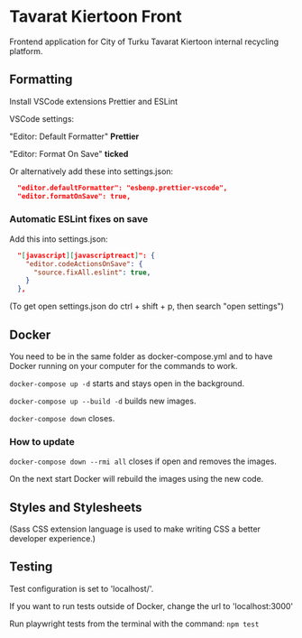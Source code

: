 # Tavarat Kiertoon Front

Frontend application for City of Turku Tavarat Kiertoon internal recycling platform.

## Formatting

Install VSCode extensions Prettier and ESLint

VSCode settings:

"Editor: Default Formatter" **Prettier**

"Editor: Format On Save" **ticked**

Or alternatively add these into settings.json:

```json
  "editor.defaultFormatter": "esbenp.prettier-vscode",
  "editor.formatOnSave": true,
```

### Automatic ESLint fixes on save

Add this into settings.json:

```json
  "[javascript][javascriptreact]": {
    "editor.codeActionsOnSave": {
      "source.fixAll.eslint": true,
    }
  },
```

(To get open settings.json do ctrl + shift + p, then search "open settings")

## Docker

You need to be in the same folder as docker-compose.yml and to have Docker running on your computer for the commands to work.

`docker-compose up -d` starts and stays open in the background.

`docker-compose up --build -d` builds new images.

`docker-compose down` closes.

### How to update

`docker-compose down --rmi all` closes if open and removes the images.

On the next start Docker will rebuild the images using the new code.

## Styles and Stylesheets

(Sass CSS extension language is used to make writing CSS a better developer experience.)

## Testing

Test configuration is set to 'localhost/'.

If you want to run tests outside of Docker, change the url to 'localhost:3000'

Run playwright tests from the terminal with the command: `npm test`
